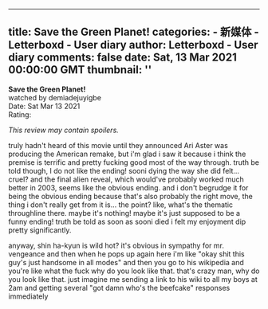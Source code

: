 
---
title: Save the Green Planet!
categories: 
    - 新媒体
    - Letterboxd - User diary
author: Letterboxd - User diary
comments: false
date: Sat, 13 Mar 2021 00:00:00 GMT
thumbnail: ''
---

<div>   
<b>Save the Green Planet!</b><br>watched by demiadejuyigbe<br>Date: Sat Mar 13 2021<br>Rating:  <br>







<div class="contains-spoilers" data-film-id="45436">

</div>


<div class="show-review hidden-spoilers" data-film-id="45436">


<p><em>This review may contain spoilers.</em></p>
<div><p>truly hadn't heard of this movie until they announced Ari Aster was producing the American remake, but i'm glad i saw it because i think the premise is terrific and pretty fucking good most of the way through. truth be told though, I do not like the ending! sooni dying the way she did felt... cruel? and the final alien reveal, which would've probably worked much better in 2003, seems like the obvious ending. and i don't begrudge it for being the obvious ending because that's also probably the right move, the thing i don't really get from it is... the point? like, what's the thematic throughline there. maybe it's nothing! maybe it's just supposed to be a funny ending! truth be told as soon as sooni died i felt my enjoyment dip pretty significantly.</p><p>anyway, shin ha-kyun is wild hot? it's obvious in sympathy for mr. vengeance and then when he pops up again here i'm like "okay shit this guy's just handsome in all modes" and then you go to his wikipedia and you're like what the fuck why do you look like that. that's crazy man, why do you look like that. just imagine me sending a link to his wiki to all my boys at 2am and getting several "got damn who's the beefcake" responses immediately</p></div>

</div>
  
</div>
            